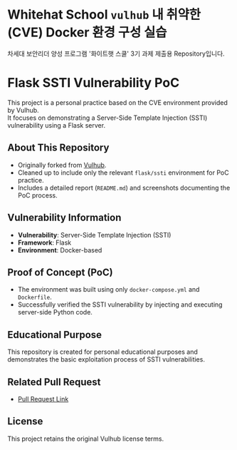 # Whitehat School `vulhub` 내 취약한(CVE) Docker 환경 구성 실습
차세대 보안리더 양성 프로그램 '화이트햇 스쿨' 3기 과제 제출용 Repository입니다.

# Flask SSTI Vulnerability PoC

This project is a personal practice based on the CVE environment provided by Vulhub.  
It focuses on demonstrating a Server-Side Template Injection (SSTI) vulnerability using a Flask server.

## About This Repository

- Originally forked from [Vulhub](https://github.com/vulhub/vulhub).
- Cleaned up to include only the relevant `flask/ssti` environment for PoC practice.
- Includes a detailed report (`README.md`) and screenshots documenting the PoC process.

## Vulnerability Information

- **Vulnerability**: Server-Side Template Injection (SSTI)
- **Framework**: Flask
- **Environment**: Docker-based

## Proof of Concept (PoC)

- The environment was built using only `docker-compose.yml` and `Dockerfile`.
- Successfully verified the SSTI vulnerability by injecting and executing server-side Python code.

## Educational Purpose

This repository is created for personal educational purposes and demonstrates the basic exploitation process of SSTI vulnerabilities.

## Related Pull Request

- [Pull Request Link](https://github.com/vulhub/vulhub/pull/689)

## License

This project retains the original Vulhub license terms.
